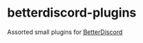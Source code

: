 # betterdiscord-plugins
Assorted small plugins for [BetterDiscord](https://github.com/Jiiks/BetterDiscordApp)
